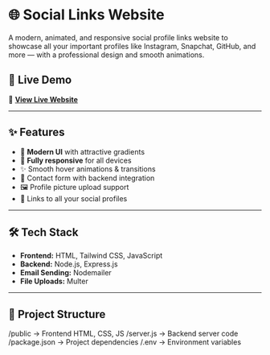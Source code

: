 # 🌐 Social Links Website

A modern, animated, and responsive social profile links website to showcase all your important profiles like Instagram, Snapchat, GitHub, and more — with a professional design and smooth animations.

## 🚀 Live Demo
🔗 **[View Live Website](https://aftab-06.github.io/Social-Links/)**



---

## ✨ Features
- 🎨 **Modern UI** with attractive gradients
- 📱 **Fully responsive** for all devices
- ✨ Smooth hover animations & transitions
- 📩 Contact form with backend integration
- 🖼 Profile picture upload support
- 🔗 Links to all your social profiles

---

## 🛠 Tech Stack
- **Frontend:** HTML, Tailwind CSS, JavaScript
- **Backend:** Node.js, Express.js
- **Email Sending:** Nodemailer
- **File Uploads:** Multer

---

## 📂 Project Structure

/public → Frontend HTML, CSS, JS
/server.js → Backend server code
/package.json → Project dependencies
/.env → Environment variables
